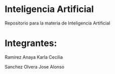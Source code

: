 # Inteligencia Artificial
Repositorio para la materia de Inteligencia Artificial
# Integrantes:
 <p> Ramirez Anaya Karla Cecilia </p>
 <p> Sanchez Olvera Jose Alonso</p>
